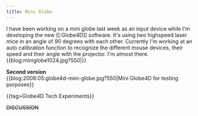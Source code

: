 ```yaml
---
title: Mini Globe
---
```

I have been working on a mini globe last week as an input device while I'm developing the new [[:Globe4D]] software. It's using two highspeed laser mice in an angle of 90 degrees with each other. Currently I'm working  at an auto calibration function to recognize the different mouse devices, their speed and their angle with the projector. I'm almost there.
\
{{blog:miniglobe1024.jpg?550|}}

**Second version**  
{{blog:2008:05:globe4d-mini-globe.jpg?550|Mini Globe4D for testing purposes}}


{{tag>Globe4D Tech Experiments}}

~~DISCUSSION~~
